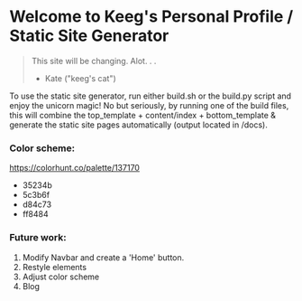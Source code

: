 # Welcome to Keeg's Personal Profile / Static Site Generator

>This site will be changing. Alot. . . 
> - Kate ("keeg's cat")

To use the static site generator, run either build.sh or the build.py script and enjoy the unicorn magic! No but seriously, by running one of the build files, this will combine the top_template + content/index + bottom_template & generate the static site pages automatically (output located in /docs).

### Color scheme: 
https://colorhunt.co/palette/137170
* 35234b
* 5c3b6f
* d84c73
* ff8484


### Future work:
1. Modify Navbar and create a 'Home' button.
2. Restyle elements
3. Adjust color scheme
4. Blog

